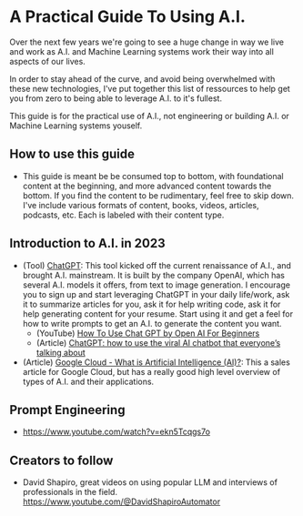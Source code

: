 # A Practical Guide To Using A.I.
Over the next few years we're going to see a huge change in way we live and work as A.I. and Machine Learning systems work their way into all aspects of our lives.

In order to stay ahead of the curve, and avoid being overwhelmed with these new technologies, I've put together this list of ressources to help get you from zero to being able to leverage A.I. to it's fullest.

This guide is for the practical use of A.I., not engineering or building A.I. or Machine Learning systems youself. 

## How to use this guide
- This guide is meant be be consumed top to bottom, with foundational content at the beginning, and more advanced content towards the bottom. If you find the content to be rudimentary, feel free to skip down. I've include various formats of content, books, videos, articles, podcasts, etc. Each is labeled with their content type.

## Introduction to A.I. in 2023
* (Tool) [ChatGPT](https://openai.com/blog/chatgpt/): This tool kicked off the current renaissance of A.I., and brought A.I. mainstream. It is built by the company OpenAI, which has several A.I. models it offers, from text to image generation. I encourage you to sign up and start leveraging ChatGPT in your daily life/work, ask it to summarize articles for you, ask it for help writing code, ask it for help generating content for your resume. Start using it and get a feel for how to write prompts to get an A.I. to generate the content you want.
  * (YouTube) [How To Use Chat GPT by Open AI For Beginners](https://youtu.be/AXn2XVLf7d0)
  * (Article) [ChatGPT: how to use the viral AI chatbot that everyone’s talking about](https://www.digitaltrends.com/computing/how-to-use-openai-chatgpt-text-generation-chatbot/)
* (Article) [Google Cloud - What is Artificial Intelligence (AI)?](https://cloud.google.com/learn/what-is-artificial-intelligence): This a sales article for Google Cloud, but has a really good high level overview of types of A.I. and their applications.

## Prompt Engineering
- https://www.youtube.com/watch?v=ekn5Tcqgs7o

## Creators to follow
- David Shapiro, great videos on using popular LLM and interviews of professionals in the field. https://www.youtube.com/@DavidShapiroAutomator
